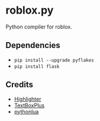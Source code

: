 # roblox.py
Python compiler for roblox. 

## Dependencies
- ``pip install --upgrade pyflakes``
- ``pip install flask``

## Credits
- [Highlighter](https://github.com/boatbomber/Highlighter)
- [TextBoxPlus](https://github.com/boatbomber/TextBoxPlus)
- [pythonlua](https://github.com/dmitrii-eremin/python-lua)
